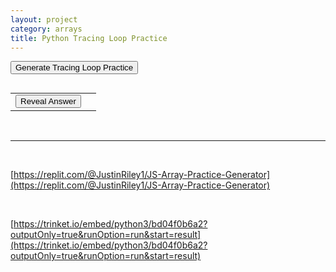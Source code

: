 ```yaml
---
layout: project
category: arrays
title: Python Tracing Loop Practice
---
```


<button onclick="generatePractice()">Generate Tracing Loop Practice</button>
<p id="question"></p>
<pre id="output"></pre>
<table>
    <tr>
        <td><button onclick="revealAnswer()">Reveal Answer</button></td>
        <td><span id="answer" style="display:none;"></span></td>
    </tr>
</table>


<script>
let answer;

generatePractice();

function generatePractice() {
   console.log("JavaScript Tracing Loop Practice Generator");

while (true) {
    let question = "\nWhat ";
    question += randomChoice([
        "will", "does", "would", "might", "number will", "number does"
    ]) + " ";
    question += randomChoice([
        "this code", "the following", "the following code",
        "the following program", "this", "this program", "this algorithm"
    ]) + " ";
    question += randomChoice([
        "print", "display", "output", "produce", "end up showing"
    ]);
    question += "?";
    let result = "";
    let varUpStr = randomChoice([
        'ant', 'bat', 'cat', 'dog', 'act', 'bed', 'cab', 'dad', 'add', 'bad',
        'bag', 'cap', 'car', 'cut', 'day', 'aid', 'bid', 'big', 'cad', 'cod',
        'dab', 'boo'
    ]);
    let varDownStr = randomChoice([
        'fan', 'gap', 'hot', 'jam', 'fit', 'goo', 'hat', 'jaw', 'fig', 'hog',
        'jog', 'fun', 'gym', 'hay', 'job', 'foo', 'mom', 'nom'
    ]);

    //print line 01 assignment
    let varUpValue = getRandomInt(-2, 5);
    result += varUpStr + " = " + varUpValue + "\n";
    //print line 02 assignment
    let varDownValue = getRandomInt(5, 13);
    result += varDownStr + " = " + varDownValue + "\n";

    //pick the mid-loop modifiers
    let varUpModifier = getRandomInt(1, 3);
    let varDownModifier = getRandomInt(1, 3);

    //pick a loop type
    let loopType = getRandomInt(1, 3);
    if (loopType === 1) {
        for (let i = 0; i < 5; i++) {
            varUpValue += varUpModifier;
            varDownValue -= varDownModifier;
        }
        result += "for (let i = 0; i < 5; i++) {\n";
    } else if (loopType === 2) {
        while (varUpValue < 5) {
            varUpValue += varUpModifier;
            varDownValue -= varDownModifier;
        }
        result += "while (" + varUpStr + " < 5) {\n";
    } else if (loopType === 3) {
        while (varDownValue > 5) {
            varUpValue += varUpModifier;
            varDownValue -= varDownModifier;
        }
        result += "while (" + varDownStr + " > 5) {\n";
    }
    result += "    " + varUpStr + " += " + varUpModifier + ";\n";
    result += "    " + varDownStr + " -= " + varDownModifier + ";\n";

    //pick the final result modifier
    let resultModifier = getRandomInt(1, 4);
    let resultValue;

    //do the result modifier
    if (resultModifier === 1) {
        resultValue = String(varUpValue) + String(varDownValue);
        result += "result = str(" + varUpStr + ") + str(" + varDownStr + ");\n";
    } else if (resultModifier === 2) {
        resultValue = varUpValue + varDownValue * 2;
        result += "result = " + varUpStr + " + " + varDownStr + " * 2;\n";
    } else if (resultModifier === 3) {
        resultValue = varDownValue + varUpValue * 2;
        result += "result = " + varDownStr + " + " + varUpStr + " * 2;\n";
    } else if (resultModifier === 4) {
        resultValue = 2 + varUpValue * varDownValue;
        result += "result = 2 + " + varUpStr + " * " + varDownStr + ";\n";
    }

    //print the print statement
    result += "alert(result);";
    answer = resultValue;




    document.getElementById("question").innerText = question;
    document.getElementById("output").innerText = result;
    document.getElementById("answer").innerText = "";
    document.getElementById("answer").style.display = "none";
}

// Helper functions
function randomChoice(choices) {
    return choices[Math.floor(Math.random() * choices.length)];
}

function getRandomInt(min, max) {
    return Math.floor(Math.random() * (max - min + 1)) + min;
}

function revealAnswer() {
    
    
    // Display the answer
    const answerElement = document.getElementById("answer");
    answerElement.innerText = "Answer: " + answer;
    answerElement.style.display = "block";
}



function getRandomNumber(max, min = 0) {
    return Math.floor(Math.random() * (max - min)) + min;
}

function choice(arr) {
    return arr[getRandomNumber(arr.length)];
}

function chooseVariableName() {
    const prefixes = ["nums", "myList", "myArr", "myNums", "nmbrs", "numLst", "numbList", "NmbrLst", "ListA"];
    return prefixes[getRandomNumber(prefixes.length)];
}
</script>
<br>
<hr>
<br>

[https://replit.com/@JustinRiley1/JS-Array-Practice-Generator](https://replit.com/@JustinRiley1/JS-Array-Practice-Generator)

<br>

[https://trinket.io/embed/python3/bd04f0b6a2?outputOnly=true&runOption=run&start=result](https://trinket.io/embed/python3/bd04f0b6a2?outputOnly=true&runOption=run&start=result)
